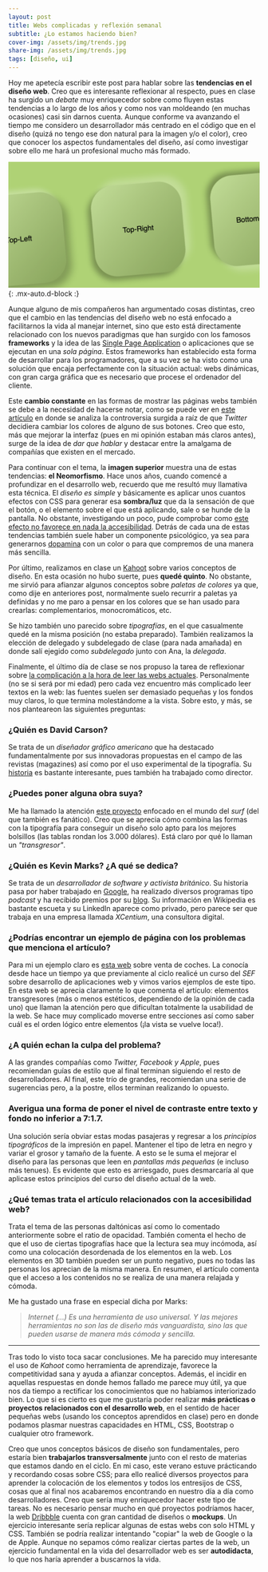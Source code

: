 ```yaml
---
layout: post
title: Webs complicadas y reflexión semanal
subtitle: ¿Lo estamos haciendo bien?
cover-img: /assets/img/trends.jpg
share-img: /assets/img/trends.jpg
tags: [diseño, ui]
---
```


Hoy me apetecía escribir este post para hablar sobre las **tendencias en el diseño web**. Creo que es interesante reflexionar al respecto, pues en clase ha surgido un *debate* muy enriquecedor sobre como fluyen estas tendencias a lo largo de los años y como nos van moldeando (en muchas ocasiones) casi sin darnos cuenta. Aunque conforme va avanzando el tiempo me considero un desarrollador más centrado en el código que en el diseño (quizá no tengo ese don natural para la imagen y/o el color), creo que conocer los aspectos fundamentales del diseño, así como investigar sobre ello me hará un profesional mucho más formado.

![Neomorfismo](/assets/img/neo.png){: .mx-auto.d-block :}

Aunque alguno de mis compañeros han argumentado cosas distintas, creo que el cambio en las tendencias del diseño web no está enfocado a facilitarnos la vida al manejar internet, sino que esto está directamente relacionado con los nuevos paradigmas que han surgido con los famosos **frameworks** y la idea de las [Single Page Application](https://www.digital55.com/desarrollo-tecnologia/que-son-single-page-application-spa-desarrollo-elegido-por-gmail-linkedin/) o aplicaciones que se ejecutan en una *sola página*. Estos frameworks han establecido esta forma de desarrollar para los programadores, que a su vez se ha visto como una solución que encaja perfectamente con la situación actual: webs dinámicas, con gran carga gráfica que es necesario que procese el ordenador del cliente.

Este **cambio constante** en las formas de mostrar las páginas webs también se debe a la necesidad de hacerse notar, como se puede ver en [este artículo](https://mashable.com/article/twitter-follow-button-redesign) en donde se analiza la controversia surgida a raíz de que *Twitter* decidiera cambiar los colores de alguno de sus botones. Creo que esto, más que mejorar la interfaz (pues en mi opinión estaban más claros antes), surge de la idea de *dar que hablar* y destacar entre la amalgama de compañías que existen en el mercado.

Para continuar con el tema, la **imagen superior** muestra una de estas tendencias: **el Neomorfismo**. Hace unos años, cuando comencé a profundizar en el desarrollo web, recuerdo que me resultó muy llamativa esta técnica. El *diseño es simple* y básicamente es aplicar unos cuantos efectos con CSS para generar esa **sombra/luz** que da la sensación de que el botón, o el elemento sobre el que está aplicando, sale o se hunde de la pantalla. No obstante, investigando un poco, pude comprobar como [este efecto no favorece en nada la accesibilidad](https://uxdesign.cc/lets-talk-neumorphism-and-accessibility-44a48a6ace72). Detrás de cada una de estas tendencias también suele haber un componente psicológico, ya sea para generarnos [dopamina](https://es.wikipedia.org/wiki/Dopamina) con un color o para que compremos de una manera más sencilla.

Por último, realizamos en clase un [Kahoot](https://kahoot.com/) sobre varios conceptos de diseño. En esta ocasión no hubo suerte, pues **quedé quinto**. No obstante, me sirvió para afianzar algunos conceptos sobre *paletas de colores* ya que, como dije en anteriores post, normalmente suelo recurrir a paletas ya definidas y no me paro a pensar en los colores que se han usado para crearlas: complementarios, monocromáticos, etc.

Se hizo también uno parecido sobre *tipografías*, en el que casualmente quedé en la misma posición (no estaba preparado). También realizamos la elección de delegado y subdelegado de clase (para nada amañada) en donde salí ejegido como *subdelegado* junto con Ana, la *delegada*.

Finalmente, el último día de clase se nos propuso la tarea de reflexionar sobre [la complicación a la hora de leer las webs actuales](https://elpais.com/elpais/2020/08/08/icon_design/1596871657_190477.html#?ref=rss&format=simple&link=seguir). Personalmente (no se si será por mi edad) pero cada vez encuentro más complicado leer textos en la web: las fuentes suelen ser demasiado pequeñas y los fondos muy claros, lo que termina molestándome a la vista. Sobre esto, y más, se nos planteareon las siguientes preguntas:

### ¿Quién es David Carson?<br>
Se trata de un *diseñador gráfico americano* que ha destacado fundamentalmente por sus innovadoras propuestas en el campo de las revistas (magazines) así como por el uso experimental de la tipografía. Su [historia](https://en.wikipedia.org/wiki/David_Carson_(graphic_designer)) es bastante interesante, pues también ha trabajado como director.

### ¿Puedes poner alguna obra suya?<br>
Me ha llamado la atención [este proyecto](https://albumsurf.com/pages/david-carson-album-surf) enfocado en el mundo del *surf* (del que también es fanático). Creo que se aprecia cómo combina las formas con la tipografía para conseguir un diseño solo apto para los mejores bolsillos (las tablas rondan los 3.000 dólares). Está claro por qué lo llaman un *"transgresor"*.

### ¿Quién es Kevin Marks? ¿A qué se dedica?<br>
Se trata de un *desarrollador de software y activista británico*. Su historia pasa por haber trabajado en [Google](https://en.wikipedia.org/wiki/Kevin_Marks), ha realizado diversos programas tipo *podcast* y ha recibido premios por su [blog](http://epeus.blogspot.com/). Su información en Wikipedia es bastante escueta y su LinkedIn aparece como privado, pero parece ser que trabaja en una empresa llamada *XCentium*, una consultora digital.

### ¿Podrías encontrar un ejemplo de página con los problemas que menciona el artículo?<br>
Para mi un ejemplo claro es [esta web](https://arngren.net/) sobre venta de coches. La conocía desde hace un tiempo ya que previamente al ciclo realicé un curso del *SEF* sobre desarrollo de aplicaciones web y vimos varios ejemplos de este tipo. En esta web se aprecia claramente lo que comenta el artículo: elementos transgresores (más o menos estéticos, dependiendo de la opinión de cada uno) que llaman la atención pero que dificultan totalmente la usabilidad de la web. Se hace muy complicado moverse entre secciones así como saber cuál es el orden lógico entre elementos (¡la vista se vuelve loca!).

### ¿A quién echan la culpa del problema?<br>
A las grandes compañías como *Twitter, Facebook y Apple*, pues recomiendan guías de estilo que al final terminan siguiendo el resto de desarrolladores. Al final, este trío de grandes, recomiendan una serie de sugerencias pero, a la postre, ellos terminan realizando lo opuesto.

### Averigua una forma de poner el nivel de contraste entre texto y fondo no inferior a 7:1.7.<br>
Una solución sería obviar estas modas pasajeras y regresar a los *principios tipográficos* de la impresión en papel. Mantener el tipo de letra en negro y variar el grosor y tamaño de la fuente. A esto se le suma el mejorar el diseño para las personas que leen en *pantallas más pequeñas* (e incluso más tenues). Es evidente que esto es arriesgado, pues desmarcaría al que aplicase estos principios del curso del diseño actual de la web.

### ¿Qué temas trata el artículo relacionados con la accesibilidad web?<br>
Trata el tema de las personas daltónicas así como lo comentado anteriormente sobre el ratio de opacidad. También comenta el hecho de que el uso de ciertas tipografías hace que la lectura sea muy incómoda, así como una colocación desordenada de los elementos en la web. Los elementos en 3D también pueden ser un punto negativo, pues no todas las personas los aprecian de la misma manera. En resumen, el artículo comenta que el acceso a los contenidos no se realiza de una manera relajada y cómoda.

Me ha gustado una frase en especial dicha por Marks:
> *Internet (...) Es una herramienta de uso universal. Y las mejores herramientas no son las de diseño más vanguardista, sino las que pueden usarse de manera más cómoda y sencilla.*

---
 
Tras todo lo visto toca sacar conclusiones. Me ha parecido muy interesante el uso de *Kahoot* como herramienta de aprendizaje, favorece la competitividad sana y ayuda a afianzar conceptos. Además, el incidir en aquellas respuestas en donde hemos fallado me parece muy útil, ya que nos da tiempo a rectificar los conocimientos que no habíamos interiorizado bien. Lo que si es cierto es que me gustaría poder realizar **más prácticas o proyectos relacionados con el desarrollo web**, en el sentido de hacer pequeñas webs (usando los conceptos aprendidos en clase) pero en donde podamos plasmar nuestras capacidades en HTML, CSS, Bootstrap o cualquier otro framework.

Creo que unos conceptos básicos de diseño son fundamentales, pero estaría bien **trabajarlos transversalmente** junto con el resto de materias que estamos dando en el ciclo. En mi caso, este verano estuve prácticando y recordando cosas sobre CSS; para ello realicé diversos proyectos para aprender la colocación de los elementos y todos los entresijos de CSS, cosas que al final nos acabaremos encontrando en nuestro día a día como desarrolladores. Creo que sería muy enriquecedor hacer este tipo de tareas. No es necesario pensar mucho en qué proyectos podríamos hacer, la web [Dribbble](https://dribbble.com/) cuenta con gran cantidad de diseños o **mockups**. Un ejercicio interesante sería replicar algunas de estas webs con solo HTML y CSS. También se podría realizar intentando "copiar" la web de Google o la de Apple. Aunque no sepamos cómo realizar ciertas partes de la web, un ejercicio fundamental en la vida del desarrollador web es ser **autodidacta**, lo que nos haría aprender a buscarnos la vida.

